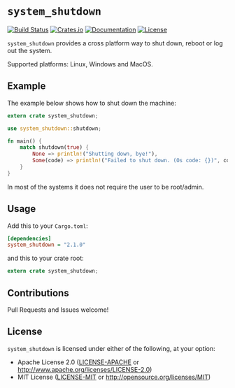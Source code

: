 # `system_shutdown`

[![Build Status][travis-badge]][travis-url]
[![Crates.io][crates-badge]][crates-url]
[![Documentation][docs-badge]][docs-url]
[![License][license-badge]][license-url]

[travis-badge]: https://travis-ci.org/risoflora/system_shutdown.svg
[travis-url]: https://travis-ci.org/risoflora/system_shutdown
[crates-badge]: https://img.shields.io/crates/v/system_shutdown.svg
[crates-url]: https://crates.io/crates/system_shutdown
[docs-badge]: https://docs.rs/system_shutdown/badge.svg
[docs-url]: https://docs.rs/system_shutdown
[license-badge]: https://img.shields.io/crates/l/system_shutdown.svg
[license-url]: https://github.com/risoflora/system_shutdown#license

`system_shutdown` provides a cross platform way to shut down, reboot or log out the system.

Supported platforms: Linux, Windows and MacOS.

## Example

The example below shows how to shut down the machine:

```rust
extern crate system_shutdown;

use system_shutdown::shutdown;

fn main() {
    match shutdown(true) {
        None => println!("Shutting down, bye!"),
        Some(code) => println!("Failed to shut down. (Os code: {})", code),
    }
}
```

In most of the systems it does not require the user to be root/admin.

## Usage

Add this to your `Cargo.toml`:

```ini
[dependencies]
system_shutdown = "2.1.0"
```

and this to your crate root:

```rust
extern crate system_shutdown;
```

## Contributions

Pull Requests and Issues welcome!

## License

`system_shutdown` is licensed under either of the following, at your option:

- Apache License 2.0 ([LICENSE-APACHE](LICENSE-APACHE) or http://www.apache.org/licenses/LICENSE-2.0)
- MIT License ([LICENSE-MIT](LICENSE-MIT) or http://opensource.org/licenses/MIT)
